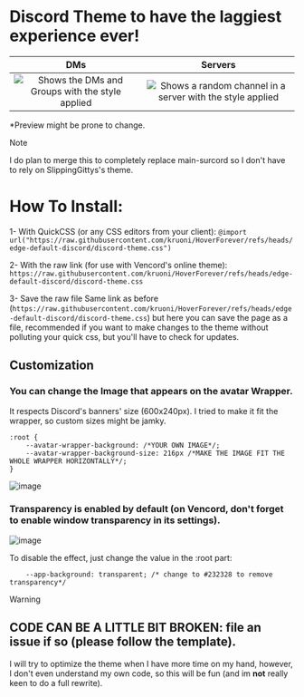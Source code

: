 # Discord Theme to have the laggiest experience ever!

DMs           |  Servers
:-------------------------:|:-------------------------:
![Shows the DMs and Groups with the style applied](https://github.com/user-attachments/assets/cb11d17f-3d49-4e33-ac17-c90d54d708a4)  |  ![Shows a random channel in a server with the style applied](https://github.com/user-attachments/assets/b0d8fd7e-3431-4dee-86ba-61a848484049)

*Preview might be prone to change.
> [!NOTE]
>I do plan to merge this to completely replace main-surcord so I don't have to rely on SlippingGittys's theme.
# How To Install:

1- With QuickCSS (or any CSS editors from your client):
`@import url("https://raw.githubusercontent.com/kruoni/HoverForever/refs/heads/edge-default-discord/discord-theme.css")`

2- With the raw link (for use with Vencord's online theme):
`https://raw.githubusercontent.com/kruoni/HoverForever/refs/heads/edge-default-discord/discord-theme.css`

3- Save the raw file
Same link as before (`https://raw.githubusercontent.com/kruoni/HoverForever/refs/heads/edge-default-discord/discord-theme.css`) but here you can save the page as a file, recommended if you want to make changes to the theme without polluting your quick css, but you'll have to check for updates.

## Customization
### You can change the Image that appears on the avatar Wrapper.
It respects Discord's banners' size (600x240px). I tried to make it fit the wrapper, so custom sizes might be jamky.
```
:root {
    --avatar-wrapper-background: /*YOUR OWN IMAGE*/;
    --avatar-wrapper-background-size: 216px /*MAKE THE IMAGE FIT THE WHOLE WRAPPER HORIZONTALLY*/;
}
```
![image](https://github.com/user-attachments/assets/2cb90838-c234-4f18-801d-90bde830c7eb)

### Transparency is enabled by default (on **Vencord**, don't forget to enable window transparency in its settings).

![image](https://github.com/user-attachments/assets/68ba8a8b-aac5-48a2-b02a-0b69cc38506e)

To disable the effect, just change the value in the :root part:
```
    --app-background: transparent; /* change to #232328 to remove transparency*/
```

> [!WARNING]
> ## CODE CAN BE A LITTLE BIT BROKEN: file an issue if so (please follow the template). 
> I will try to optimize the theme when I have more time on my hand, however, I don't even understand my own code, so this will be fun (and im **not** really keen to do a full rewrite).
